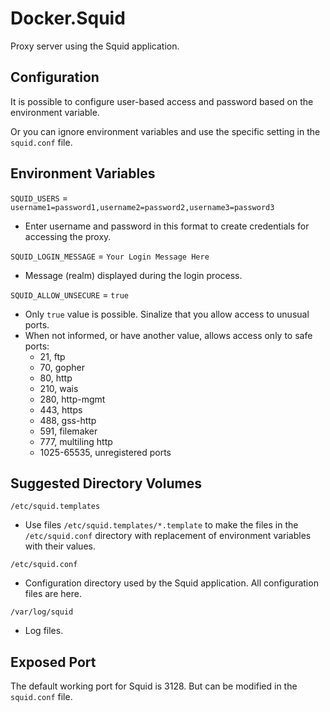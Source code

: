 # Docker.Squid

Proxy server using the Squid application.

## Configuration

It is possible to configure user-based access and password based on the environment variable.

Or you can ignore environment variables and use the specific setting in the `squid.conf` file.

## Environment Variables

`SQUID_USERS` = `username1=password1,username2=password2,username3=password3`

 - Enter username and password in this format to create credentials for accessing the proxy.

`SQUID_LOGIN_MESSAGE` = `Your Login Message Here`

- Message (realm) displayed during the login process.

`SQUID_ALLOW_UNSECURE` = `true`

- Only `true` value is possible. Sinalize that you allow access to unusual ports.
- When not informed, or have another value, allows access only to safe ports:
	- 21, ftp
	- 70, gopher
	- 80, http
	- 210, wais
	- 280, http-mgmt
	- 443, https
	- 488, gss-http
	- 591, filemaker
	- 777, multiling http
	- 1025-65535, unregistered ports


## Suggested Directory Volumes

`/etc/squid.templates`

- Use files `/etc/squid.templates/*.template` to make the files in the `/etc/squid.conf` directory with replacement of environment variables with their values.

`/etc/squid.conf`

- Configuration directory used by the Squid application. All configuration files are here.

`/var/log/squid`

- Log files.

## Exposed Port

The default working port for Squid is 3128. But can be modified in the `squid.conf` file.

